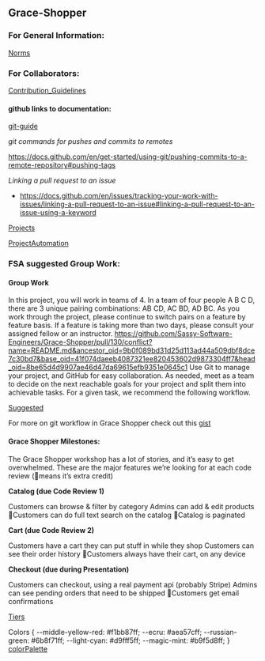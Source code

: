 ## Grace-Shopper

### For General Information:

[Norms](./NORMS.md)

### For Collaborators:

[Contribution_Guidelines](./CONTRIBUTING.md)

#### github links to documentation:

[git-guide](https://rogerdudler.github.io/git-guide/)

_git commands for pushes and commits to remotes_

https://docs.github.com/en/get-started/using-git/pushing-commits-to-a-remote-repository#pushing-tags

_Linking a pull request to an issue_

- https://docs.github.com/en/issues/tracking-your-work-with-issues/linking-a-pull-request-to-an-issue#linking-a-pull-request-to-an-issue-using-a-keyword

[Projects](https://docs.github.com/en/issues/planning-and-tracking-with-projects/learning-about-projects/about-projects)

[ProjectAutomation](https://docs.github.com/en/issues/planning-and-tracking-with-projects/automating-your-project/using-the-built-in-automations)

### FSA suggested Group Work:

#### Group Work

In this project, you will work in teams of 4. In a team of four people A B C D, there are 3 unique pairing combinations: AB CD, AC BD, AD BC. As you work through the project, please continue to switch pairs on a feature by feature basis. If a feature is taking more than two days, please consult your assigned fellow or an instructor.
https://github.com/Sassy-Software-Engineers/Grace-Shopper/pull/130/conflict?name=README.md&ancestor_oid=9b0f089bd31d25d113ad44a509dbf8dce7c30bd7&base_oid=41f074daeeb4087321ee820453602d9873304ff7&head_oid=8be65d4d9907ae46d47da69615efb9351e0645c1
Use Git to manage your project, and GitHub for easy collaboration. As needed, meet as a team to decide on the next reachable goals for your project and split them into achievable tasks. For a given task, we recommend the following workflow.

[Suggested](https://learn.fullstackacademy.com/workshop/54b3de126adfdb0b0027d52f/content/54b3de6f6adfdb0b0027d559/text)

For more on git workflow in Grace Shopper check out this
[gist](https://gist.github.com/khumphrey/e9ccb8139312b8db9718cd91dc2d1357)

#### Grace Shopper Milestones:

The Grace Shopper workshop has a lot of stories, and it’s easy to get overwhelmed. These are the major features we’re looking for at each code review (🌟means it’s extra credit)

**Catalog (due Code Review 1)**

Customers can browse & filter by category
Admins can add & edit products
🌟Customers can do full text search on the catalog
🌟Catalog is paginated

**Cart (due Code Review 2)**

Customers have a cart they can put stuff in while they shop
Customers can see their order history
🌟Customers always have their cart, on any device

**Checkout (due during Presentation)**

Customers can checkout, using a real payment api (probably Stripe)
Admins can see pending orders that need to be shipped
🌟Customers get email confirmations


[Tiers](https://github.com/FullstackAcademy/2206-GHP-RM-WEB-FT/blob/main/03-senior-phase/Grace_Shopper_Tiers.md)

Colors {
--middle-yellow-red: #f1bb87ff;
--ecru: #aea57cff;
--russian-green: #6b8f71ff;
--light-cyan: #d9fff5ff;
--magic-mint: #b9f5d8ff;
} [colorPalette](https://coolors.co/f1bb87-aea57c-6b8f71-d9fff5-b9f5d8)




